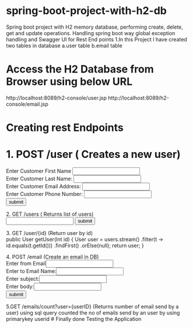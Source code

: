 # spring-boot-project-with-h2-db
Spring boot project with H2 memory database, performing create, delete, get and update operations. Handling spring boot way global exception handling and Swagger UI for Rest End points
1.In this Project I have created two tables in database
  a.user table
  b.email table
# Access the H2 Database from Browser using below URL
http://localhost:8089/h2-console/user.jsp
http://localhost:8089/h2-console/email.jsp
# Creating  rest Endpoints
# 1.	POST /user    ( Creates a new user)
 <form method ="post" action="details">
 Enter Customer First Name
	<input type="text" name="fname"><br>
 Enter Customer Last Name:
	<input type="text" name="lname"><br>
 Enter Customer Email Address:
	<input type="email" name="cemail"><br>
 Enter Customer Phone Number:
	<input type="tel" name="cphone"><br>
 <input type="submit" value="submit">
 </form>
 2.	GET  /users   ( Returns list of users)
  <form action="getdetails" method="get">
    <input type="number" name="cid">
    <input type="submit" value="submit">
  </form>
 3.	GET  /user/{id} (Return user by id)
 <form action="getdetails" method="get">
    public User getUser(Int  id) {
    User user = users.stream()
		.filter(t -> id.equals(t.getId()))
		.findFirst()
		.orElse(null);
    return user;
  }
  </form>
 4.	POST /email    (Create an email in DB)
  <form method ="post" action="details">
Enter from Email<input type="email" name="femail"><br>
Enter to Email Name:<input type="email" name="temail"><br>
Enter subject:<input type="text" name="csub"><br>
Enter body:<input type="text" name="cbody"><br>

<input type="submit" value="submit">
</form>
5.GET  /emails/count?user={userID} (Returns number of email send by a user)
  using sql query counted the no of emails send by an user by using primarykey userid
# Finally done Testing the Application



    






